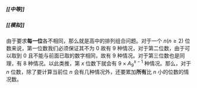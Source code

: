 ##### [[中等]]
##### [[模拟]]

由于要求**每一位**各不相同，那么就是高中的排列组合问题。对于一个 $n(n \geqslant 2)$ 位数来说，第一位数我们必须保证其不为 $0$ 故有 $9$ 种情况，对于第二位数，由于可以取到 $0$ 且不能与前面已取的数字相同，故有 $9$ 种情况。对于第三位数也是同理，有 $8$ 种情况。以此类推，第 $x$ 位数下就会有 $9 \times A^{x - 1}_{9}$ 种情况。那么，对于 $n$ 位数，除了要计算当前位 $n$ 会有几种情况外，还要累加**所有**比 $n$ 小的位数的情况数。